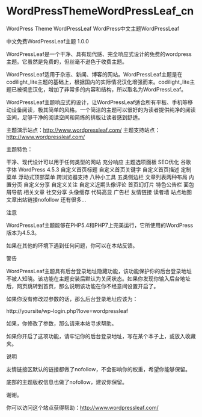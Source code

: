 # WordPressThemeWordPressLeaf_cn
WordPress Theme WordPressLeaf WordPress中文主题WordPressLeaf

中文免费WordPressLeaf主题 1.0.0

WordPressLeaf是一个干净、具有现代感、完全响应式设计的免费的wordpress主题。它虽然是免费的，但丝毫不逊色于收费主题。

WordPressLeaf适用于杂志、新闻、博客的网站。WordPressLeaf主题是在codilight_lite主题的基础上，根据国内的实际情况汉化增强而来。codilight_lite主题已被彻底汉化，增加了非常多的内容和结构，所以取名为WordPressLeaf。

WordPressLeaf主题响应式的设计，让WordPressLeaf适合所有平板、手机等移动设备阅读，极其简单的风格。一个简洁的主题可以很好的为读者提供纯净的阅读空间，足够干净的阅读空间和简练的排版让读者感到舒适。

主题演示站点：http://www.wordpressleaf.com/
主题支持站点：http://www.wordpressleaf.com/

主题特色：

干净、现代设计可以用于任何类型的网站
充分响应
主题选项面板
SEO优化
谷歌字体
WordPress 4.5.3
自定义首页标题
自定义首页关键字
自定义首页描述
定制菜单
浮动式顶部菜单
跨浏览器支持
八种小工具
五类侧边栏
文章列表两种布局
内置分页
自定义分享
自定义关注
自定义近期头像评论
首页幻灯片
特色公告栏
面包屑导航
相关文章
社交分享
头像缓存
代码高显
广告栏
友情链接
读者墙
站点地图
文章出站链接nofollow
还有很多…


注意

WordPressLeaf主题能够在PHP5.4和PHP7上完美运行，它所使用的WordPress版本为4.5.3。

如果在其他的环境下遇到任何问题，你可以在本站反馈。

警告

WordPressLeaf主题具有后台登录地址隐藏功能，该功能保护你的后台登录地址不被人知晓。该功能在主题安装后默认为关闭状态。如果你发现你输入后台地址后，网页跳转到首页，那么说明该功能在你不经意间设置开启了。

如果你没有修改过参数的话，那么后台登录地址应该为：

http://yoursite/wp-login.php?love=wordpressleaf

如果，你修改了参数，那么请来本站寻求帮助。

如果你开启了这项功能，请牢记你的后台登录地址，写在某个本子上，或放入收藏夹。

说明

友情链接区默认的链接都做了nofollow，不会影响你的权重，希望你能够保留。

底部的主题版权信息也做了nofollow，建议你保留。

谢谢。

你可以访问这个站点获得帮助：http://www.wordpressleaf.com/
